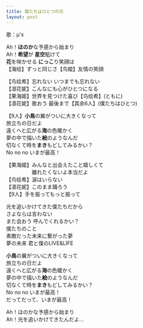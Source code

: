 ```yaml
---
title: 僕たちはひとつの光
layout: post
---
```

歌：μ's

<p><a class="honoka">Ah！<b>ほのか</b>な予感から始まり</a><br />
<a class="nozomi">Ah！<b>希望</b>が</a> <a class="rin"><b>星空</b>駈けて</a><br />
<a class="hanayo"><b>花</b>を咲かせる</a> <a class="nico"><b>にっこ</b>り笑顔は</a><br />
【<a class="umi">海</a><a class="eli">绘</a>】ずっと同じさ【<a class="kotori">鸟</a><a class="maki">姬</a>】友情の笑顔</p>

<p>【<a class="kotori">鸟</a><a class="eli">绘</a><a class="nozomi">希</a>】忘れない いつまでも忘れない<br />
【<a class="rin">凛</a><a class="hanayo">花</a><a class="nico">妮</a>】こんなにも心がひとつになる<br />
【<a class="honoka">果</a><a class="umi">海</a><a class="maki">姬</a>】世界を見つけた喜び【<a class="kotori">鸟</a><a class="eli">绘</a><a class="nozomi">希</a>】(ともに)<br />
【<a class="rin">凛</a><a class="hanayo">花</a><a class="nico">妮</a>】歌おう 最後まで【其余6人】(僕たちはひとつ)</p>

<p>【9人】<b>小鳥</b>の翼がついに大きくなって<br />
旅立ちの日だよ<br />
遠くへと広がる<b>海</b>の色暖かく<br />
夢の中で描いた<b>絵</b>のようなんだ<br />
切なくて時を<b>まき</b>もどしてみるかい？<br />
No no no いまが最高！</p>

<p>【<a class="honoka">果</a><a class="umi">海</a><a class="maki">姬</a>】みんなと出会えたこと嬉しくて<br />
　　　　　離れたくないよ本当だよ<br />
【<a class="kotori">鸟</a><a class="eli">绘</a><a class="nozomi">希</a>】涙はいらない<br />
【<a class="rin">凛</a><a class="hanayo">花</a><a class="nico">妮</a>】このまま踊ろう<br />
【9人】手を振ってもっと振って</p>

<p>光を追いかけてきた僕たちだから<br />
さよならは言わない<br />
また会おう 呼んでくれるかい？<br />
僕たちのこと<br />
素敵だった未来に繋がった夢<br />
夢の未来 君と僕のLIVE&LIFE</p>

<p><b>小鳥</b>の翼がついに大きくなって<br />
旅立ちの日だよ<br />
遠くへと広がる<b>海</b>の色暖かく<br />
夢の中で描いた<b>絵</b>のようなんだ<br />
切なくて時を<b>まき</b>もどしてみるかい？<br />
No no no いまが最高！<br />
だってだって、いまが最高！</p>

<p><a class="honoka">Ah！ほのかな予感から始まり</a><br />
Ah！光を追いかけてきたんだよ…</p>